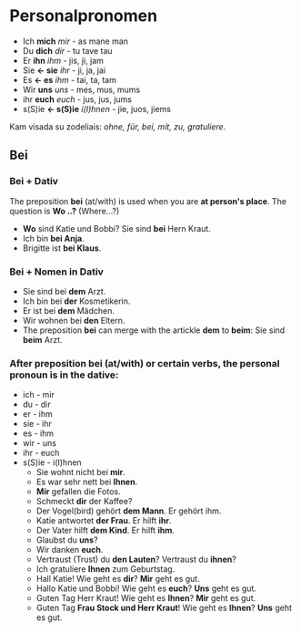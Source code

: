 # Personalpronomen

-  Ich **mich** *mir* - as mane man
-  Du **dich** *dir* - tu tave tau
-  Er **ihn** *ihm* - jis, ji, jam
-  Sie **<- sie** *ihr* - ji, ja, jai
-  Es **<- es** *ihm* - tai, ta, tam
-  Wir **uns** *uns* - mes, mus, mums
-  ihr **euch** *euch* - jus, jus, jums
-  s(S)ie **<- s(S)ie** *i(I)hnen* - jie, juos, jiems

Kam visada su zodeliais: **ohne, für, bei, mit, zu*, gratuliere*.

## Bei
### Bei + Dativ

The preposition **bei** (at/with) is used when you are **at person's place**. The question is **Wo ..?** (Where...?)

-  **Wo** sind Katie und Bobbi? Sie sind **bei** Hern Kraut.
-  Ich bin **bei Anja**.
-  Brigitte ist **bei Klaus**.

### Bei + Nomen in Dativ
-  Sie sind bei **dem** Arzt.
-  Ich bin bei **der** Kosmetikerin.
-  Er ist bei **dem** Mädchen.
-  Wir wohnen bei **den** Eltern.
- The preposition **bei** can merge with the artickle **dem** to **beim**: Sie sind **beim** Arzt.

### After preposition **bei** (at/with) or certain verbs, the personal pronoun is in the dative:

- ich - mir
- du - dir
- er - ihm
- sie - ihr
- es - ihm
- wir - uns
- ihr - euch
- s(S)ie - i(I)hnen
  - Sie wohnt nicht bei **mir**.
  - Es war sehr nett bei **Ihnen**.
  - **Mir** gefallen die Fotos.
  - Schmeckt **dir** der Kaffee?
  - Der Vogel(bird) gehört **dem Mann**. Er gehört ihm.
  - Katie antwortet **der Frau**. Er hilft **ihr**.
  - Der Vater hilft **dem Kind**. Er hilft **ihm**.
  - Glaubst du **uns**?
  - Wir danken **euch**.
  - Vertraust (Trust) du **den Lauten**? Vertraust du **ihnen**?
  - Ich gratuliere **Ihnen** zum Geburtstag.
  - Hall Katie! Wie geht es **dir**? **Mir** geht es gut.
  - Hallo Katie und Bobbi! Wie geht es **euch**? **Uns** geht es gut.
  - Guten Tag Herr Kraut! Wie geht es **Ihnen**? **Mir** geht es gut.
  - Guten Tag **Frau Stock und Herr Kraut**! Wie geht es **Ihnen**? **Uns** geht es gut. 
